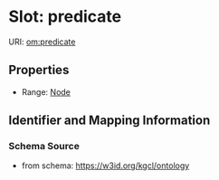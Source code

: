 # Slot: predicate

URI: [om:predicate](om:predicate)



<!-- no inheritance hierarchy -->


## Properties

 * Range: [Node](Node.md)



## Identifier and Mapping Information







### Schema Source


* from schema: https://w3id.org/kgcl/ontology



